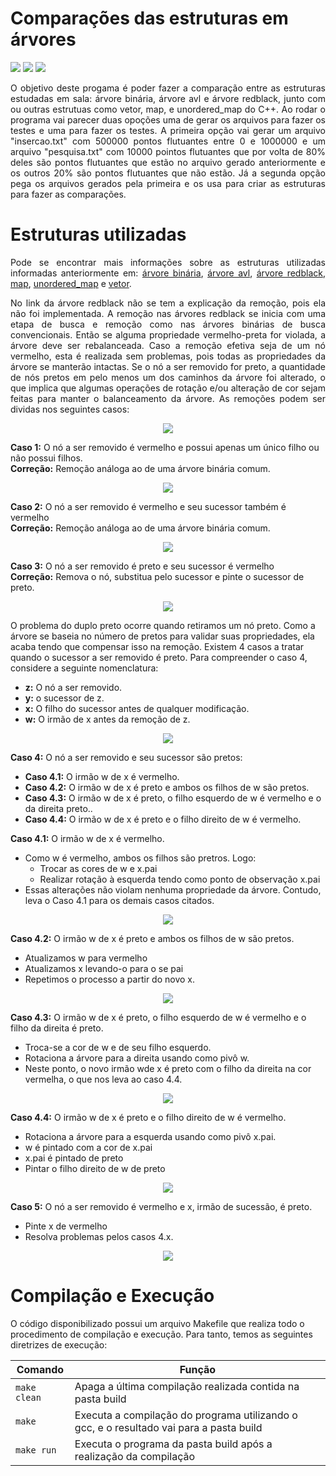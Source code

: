 # Comparações das estruturas em árvores

<div style="display: inline-block;">
<img src="https://img.shields.io/badge/c++-%2300599C.svg?style=for-the-badge&logo=c%2B%2B&logoColor=white"/>
<img src="https://img.shields.io/badge/Visual_Studio_Code-0078D4?style=for-the-badge&logo=visual%20studio%20code&logoColor=white"/> 
<img src="https://img.shields.io/badge/Ubuntu-E95420?style=for-the-badge&logo=ubuntu&logoColor=white"/> 
<a href="https://github.com/mpiress/midpy/issues">
</a> 
</div>

<p align="justify">
O objetivo deste progama é poder fazer a comparação entre as estruturas estudadas em sala: árvore binária, árvore avl e árvore redblack, junto com ou outras estrutuas como vetor, map, e unordered_map do C++. Ao rodar o programa vai parecer duas opoções uma de gerar os arquivos para fazer os testes e uma para fazer os testes. A primeira opção vai gerar um arquivo "insercao.txt" com 500000 pontos flutuantes entre 0 e 1000000 e um arquivo "pesquisa.txt" com 10000 pointos flutuantes que por volta de 80% deles são pontos flutuantes que estão no arquivo gerado anteriormente e os outros 20% são pontos flutuantes que não estão. Já a segunda opção pega os arquivos gerados pela primeira e os usa para criar as estruturas para fazer as comparações.
</p>

# Estruturas utilizadas

<p align="justify">
Pode se encontrar mais informações sobre as estruturas utilizadas informadas anteriormente em: <a href="https://github.com/mpiress/basic_tree">árvore binária</a>, <a href="https://github.com/mpiress/avl_tree">árvore avl</a>, <a href="https://github.com/mpiress/RedBlack">árvore redblack</a>, <a href="https://www.freecodecamp.org/portuguese/news/map-em-c-mais-mais-explicado-com-exemplos/#:~:text=map%20%C3%A9%20um%20cont%C3%AAiner%20que,ou%20aos%20objetos%20em%20JavaScript.">map</a>, <a href="https://www.mygreatlearning.com/blog/unordered_map-in-cpp/#:~:text=The%20unordered_map%20in%20C%2B%2B%20is,based%20on%20their%20unique%20key.">unordered_map</a> e <a href="https://www.geeksforgeeks.org/vector-in-cpp-stl/">vetor</a>. 
</p>

<p align="justify">
No link da árvore redblack não se tem a explicação da remoção, pois ela não foi implementada. A remoção nas árvores redblack se inicia com uma etapa de busca e remoção como nas árvores binárias de busca convencionais. Então se alguma propriedade vermelho-preta for violada, a árvore deve ser rebalanceada. Caso a remoção efetiva seja de um nó vermelho, esta é realizada sem problemas, pois todas as propriedades da árvore se manterão intactas. Se o nó a ser removido for preto, a quantidade de nós pretos em pelo menos um dos caminhos da árvore foi alterado, o que implica que algumas operações de rotação e/ou alteração de cor sejam feitas para manter o balanceamento da árvore. As remoções podem ser dividas nos seguintes casos:

<p align="center"><img src="imgs/tablea.png"></p>

<b>Caso 1:</b> O nó a ser removido é vermelho e possui apenas um único filho ou não possui filhos.<br>
<b>Correção:</b> Remoção análoga ao de uma árvore binária comum.

<p align="center"><img src="imgs/caso1.png"></p>

<b>Caso 2:</b> O nó a ser removido é vermelho e seu sucessor também é vermelho<br>
<b>Correção:</b> Remoção análoga ao de uma árvore binária comum.

<p align="center"><img src="imgs/caso2.png"></p>

<b>Caso 3:</b> O nó a ser removido é preto e seu sucessor é vermelho<br>
<b>Correção:</b> Remova o nó, substitua pelo sucessor e pinte o sucessor de preto.

<p align="center"><img src="imgs/caso3.png"></p>

O problema do duplo preto ocorre quando retiramos um nó preto. Como a árvore se baseia no número de pretos para validar suas propriedades, ela acaba tendo que compensar isso na remoção. Existem 4 casos a tratar quando o sucessor a ser removido é preto. Para compreender o caso 4, considere a seguinte nomenclatura:<br>
- <b>z:</b> O nó a ser removido.
- <b>y:</b> o sucessor de z.
- <b>x:</b> O filho do sucessor antes de qualquer modificação.
- <b>w:</b> O irmão de x antes da remoção de z.

<p align="center"><img src="imgs/remocao.png"></p>

<b>Caso 4:</b>  O nó a ser removido e seu sucessor são pretos:<br>
- <b>Caso 4.1:</b> O irmão w de x é vermelho.
- <b>Caso 4.2:</b> O irmão w de x é preto e ambos os filhos de w são pretos.
- <b>Caso 4.3:</b> O irmão w de x é preto, o filho esquerdo de w é vermelho e o da direita preto..
- <b>Caso 4.4:</b> O irmão w de x é preto e o filho direito de w é vermelho.

<b>Caso 4.1:</b> O irmão w de x é vermelho.<br>
- Como w é vermelho, ambos os filhos são pretros. Logo:
  - Trocar as cores de w e x.pai
  - Realizar rotação à esquerda tendo como ponto de observação x.pai
- Essas alterações não violam nenhuma propriedade da árvore. Contudo, leva o Caso 4.1 para os demais casos citados.

<p align="center"><img src="imgs/caso41.png"></p>

<b>Caso 4.2:</b> O irmão w de x é preto e ambos os filhos de w são pretos.<br>
- Atualizamos w para vermelho
- Atualizamos x levando-o para o se pai
- Repetimos o processo a partir do novo x.

<p align="center"><img src="imgs/caso42.png"></p>

<b>Caso 4.3:</b> O irmão w de x é preto, o filho esquerdo de w é vermelho e o filho da direita é preto.<br>
- Troca-se a cor de w e de seu filho esquerdo.
- Rotaciona a árvore para a direita usando como pivô w.
- Neste ponto, o novo irmão wde x é preto com o filho da direita na cor vermelha, o que nos leva ao caso 4.4.

<p align="center"><img src="imgs/caso43.png"></p>

<b>Caso 4.4:</b> O irmão w de x é preto e o filho direito de w é vermelho.<br>
- Rotaciona a árvore para a esquerda usando como pivô x.pai.
- w é pintado com a cor de x.pai
- x.pai é pintado de preto
- Pintar o filho direito de w de preto

<p align="center"><img src="imgs/caso44.png"></p>

<b>Caso 5:</b> O nó a ser removido é vermelho e x, irmão de sucessão, é preto.<br>
- Pinte x de vermelho
- Resolva problemas pelos casos 4.x.

<p align="center"><img src="imgs/fixup.png"></p>
</p>

# Compilação e Execução

O código disponibilizado possui um arquivo Makefile que realiza todo o procedimento de compilação e execução. Para tanto, temos as seguintes diretrizes de execução:

<div align="center">

| Comando                |  Função                                                                                           |
| -----------------------| ------------------------------------------------------------------------------------------------- |
|  `make clean`          | Apaga a última compilação realizada contida na pasta build                                        |
|  `make`                | Executa a compilação do programa utilizando o gcc, e o resultado vai para a pasta build           |
|  `make run`            | Executa o programa da pasta build após a realização da compilação                                 |

</div>
